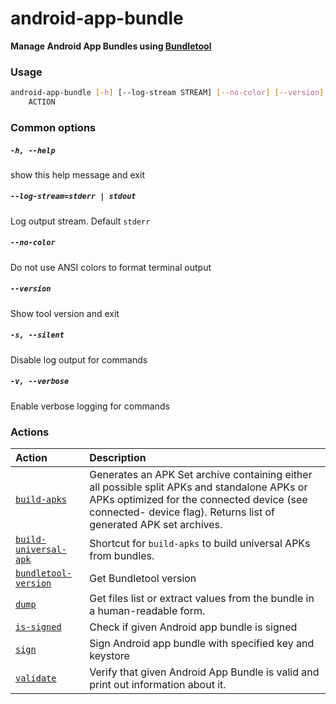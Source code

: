 
android-app-bundle
==================


**Manage Android App Bundles using     [Bundletool](https://developer.android.com/studio/command-line/bundletool)**
### Usage
```bash
android-app-bundle [-h] [--log-stream STREAM] [--no-color] [--version] [-s] [-v]
    ACTION
```
### Common options

##### `-h, --help`


show this help message and exit
##### `--log-stream=stderr | stdout`


Log output stream. Default `stderr`
##### `--no-color`


Do not use ANSI colors to format terminal output
##### `--version`


Show tool version and exit
##### `-s, --silent`


Disable log output for commands
##### `-v, --verbose`


Enable verbose logging for commands
### Actions

|Action|Description|
| :--- | :--- |
|[`build-apks`](build-apks.md)|Generates an APK Set archive containing either all possible split APKs and         standalone APKs or APKs optimized for the connected device (see connected-         device flag). Returns list of generated APK set archives.|
|[`build-universal-apk`](build-universal-apk.md)|Shortcut for `build-apks` to build universal APKs from bundles.|
|[`bundletool-version`](bundletool-version.md)|Get Bundletool version|
|[`dump`](dump.md)|Get files list or extract values from the bundle in a human-readable form.|
|[`is-signed`](is-signed.md)|Check if given Android app bundle is signed|
|[`sign`](sign.md)|Sign Android app bundle with specified key and keystore|
|[`validate`](validate.md)|Verify that given Android App Bundle is valid and print         out information about it.|

